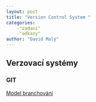 ```yaml
---
layout: post
title: "Version Control System "
categories:
    -"zadani"
    -"odkazy"
author: "David Malý"
--- 
```



## Verzovací systémy

### GIT
[Model branchování](http://nvie.com/posts/a-successful-git-branching-model/)